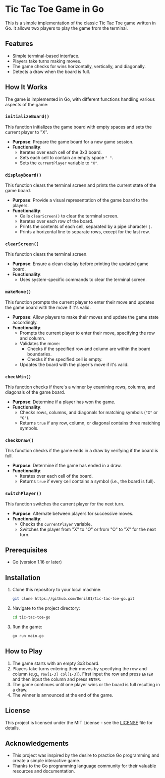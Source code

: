 # Tic Tac Toe Game in Go

This is a simple implementation of the classic Tic Tac Toe game written in Go. It allows two players to play the game from the terminal.

## Features

- Simple terminal-based interface.
- Players take turns making moves.
- The game checks for wins horizontally, vertically, and diagonally.
- Detects a draw when the board is full.

## How It Works

The game is implemented in Go, with different functions handling various aspects of the game:

### `initializeBoard()`

This function initializes the game board with empty spaces and sets the current player to "X".

- **Purpose**: Prepare the game board for a new game session.
- **Functionality**:
  - Iterates over each cell of the 3x3 board.
  - Sets each cell to contain an empty space `" "`.
  - Sets the `currentPlayer` variable to `"X"`.

### `displayBoard()`

This function clears the terminal screen and prints the current state of the game board.

- **Purpose**: Provide a visual representation of the game board to the players.
- **Functionality**:
  - Calls `clearScreen()` to clear the terminal screen.
  - Iterates over each row of the board.
  - Prints the contents of each cell, separated by a pipe character `|`.
  - Prints a horizontal line to separate rows, except for the last row.

### `clearScreen()`

This function clears the terminal screen.

- **Purpose**: Ensure a clean display before printing the updated game board.
- **Functionality**:
  - Uses system-specific commands to clear the terminal screen.

### `makeMove()`

This function prompts the current player to enter their move and updates the game board with the move if it's valid.

- **Purpose**: Allow players to make their moves and update the game state accordingly.
- **Functionality**:
  - Prompts the current player to enter their move, specifying the row and column.
  - Validates the move:
    - Checks if the specified row and column are within the board boundaries.
    - Checks if the specified cell is empty.
  - Updates the board with the player's move if it's valid.

### `checkWin()`

This function checks if there's a winner by examining rows, columns, and diagonals of the game board.

- **Purpose**: Determine if a player has won the game.
- **Functionality**:
  - Checks rows, columns, and diagonals for matching symbols (`"X"` or `"O"`).
  - Returns `true` if any row, column, or diagonal contains three matching symbols.

### `checkDraw()`

This function checks if the game ends in a draw by verifying if the board is full.

- **Purpose**: Determine if the game has ended in a draw.
- **Functionality**:
  - Iterates over each cell of the board.
  - Returns `true` if every cell contains a symbol (i.e., the board is full).

### `switchPlayer()`

This function switches the current player for the next turn.

- **Purpose**: Alternate between players for successive moves.
- **Functionality**:
  - Checks the `currentPlayer` variable.
  - Switches the player from "X" to "O" or from "O" to "X" for the next turn.

## Prerequisites

- Go (version 1.16 or later)

## Installation

1. Clone this repository to your local machine:

    ```bash
    git clone https://github.com/Denil01/tic-tac-toe-go.git
    ```

2. Navigate to the project directory:

    ```bash
    cd tic-tac-toe-go
    ```

3. Run the game:

    ```bash
    go run main.go
    ```

## How to Play

1. The game starts with an empty 3x3 board.
2. Players take turns entering their moves by specifying the row and column (e.g., `row[1-3] col[1-3]`). First input the row and press `ENTER` and then input the column and press `ENTER`.
3. The game continues until one player wins or the board is full resulting in a draw.
4. The winner is announced at the end of the game.

## License

This project is licensed under the MIT License - see the [LICENSE](LICENSE) file for details.

## Acknowledgements

- This project was inspired by the desire to practice Go programming and create a simple interactive game.
- Thanks to the Go programming language community for their valuable resources and documentation.
